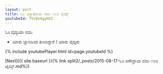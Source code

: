 ```yaml
---
layout: post
title: ಓಂ ವಿಶ್ವಾಕ್ಸೆನಾಯ ನಮಃ ೧೦೮ ಟೈಮ್ಸ್
youtubeId: TVvBo4gyHSI
---
```

 
 
 ಓಂ ವೈದ್ಯಯಾ ನಮಃ  
 
 -  ಯಾರು ಜ್ಞಾನದಿಂದ ತುಂಬಿದ್ದಾರೆ / ಯಾರು ವೈದ್ಯರು 
 
  
 
  
 
 
 
 
 
 


{% include youtubePlayer.html id=page.youtubeId %}
 
[Next]({{ site.baseurl }}{% link  split2/_posts/2015-08-17-ಓಂ ಅರೌದ್ರಾಯ ನಮಃ ೧೦೮ ಟೈಮ್ಸ್.md%})
 
